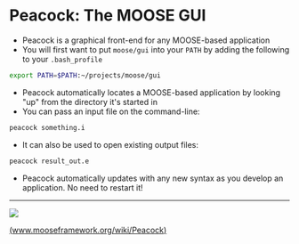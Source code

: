 # Peacock: The MOOSE GUI

 - Peacock is a graphical front-end for any MOOSE-based application
 - You will first want to put `moose/gui` into your `PATH` by adding the following to your `.bash_profile`

```bash
export PATH=$PATH:~/projects/moose/gui
```
 - Peacock automatically locates a MOOSE-based application by looking "up" from the directory it's started in
 - You can pass an input file on the command-line:

```bash
peacock something.i
```
 - It can also be used to open existing output files:

```bash
peacock result_out.e
```

 - Peacock automatically updates with any new syntax as you develop an application.  No need to restart it!
---

![](input/peacock.png)


[(www.mooseframework.org/wiki/Peacock)](http://www.mooseframework.com/wiki/Peacock)
